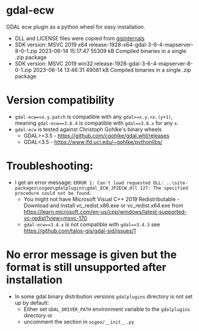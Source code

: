# gdal-ecw
GDAL ecw plugin as a python wheel for easy installation.
* DLL and LICENSE files were copied from [gisinternals](https://www.gisinternals.com/release.php) 
* SDK version: MSVC 2019	x64		release-1928-x64-gdal-3-6-4-mapserver-8-0-1.zip	2023-06-14 15:17:47	55309 kB	Compiled binaries in a single .zip package
* SDK version: MSVC 2019	win32	release-1928-gdal-3-6-4-mapserver-8-0-1.zip	2023-06-14 13:46:31	49081 kB	Compiled binaries in a single .zip package

# Version compatibility
* `gdal-ecw==x.y.patch` is compatible with any `gdal>=x.y,<x.(y+1)`, 
meaning `gdal-ecw==3.6.4` is compatible with `gdal==3.6.x` for any `x`.
* `gdal-ecw` is tested against Christoph Gohlke's binary wheels
  * GDAL>=3.5 - https://github.com/cgohlke/gdal.whl/releases
  * GDAL<3.5 - https://www.lfd.uci.edu/~gohlke/pythonlibs/

# Troubleshooting:
* I get an error message: `ERROR 1: Can't load requested DLL: ..\site-packages\osgeo\gdalplugins\gdal_ECW_JP2ECW.dll
127: The specified procedure could not be found.`
  * You might not have Microsoft Visual C++ 2019 Redistributable - Download and install vc_redist.x86.exe or vc_redist.x64.exe from https://learn.microsoft.com/en-us/cpp/windows/latest-supported-vc-redist?view=msvc-170
  * `gdal-ecw==3.4.x` is not compatible with `gdal==3.4.3` see https://github.com/talos-gis/gdal-sid/issues/1
# No error message is given but the format is still unsupported after installation
  * In some gdal binary distribution versions `gdalplugins` directory is not set up by default:
    * Either set `GDAL_DRIVER_PATH` environment variable to the `gdalplugins` directory or 
    * uncomment the section in `osgeo/__init__.py`
